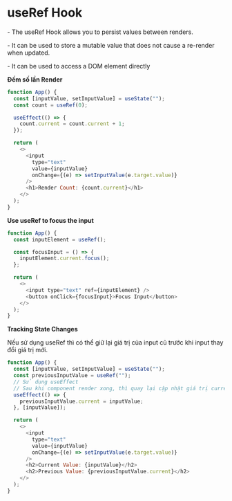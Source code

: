# useRef Hook

\- The useRef Hook allows you to persist values between renders.

\- It can be used to store a mutable value that does not cause a re-render when updated.

\- It can be used to access a DOM element directly

**Đếm số lần Render**
```js
function App() {
  const [inputValue, setInputValue] = useState("");
  const count = useRef(0);

  useEffect(() => {
    count.current = count.current + 1;
  });

  return (
    <>
      <input
        type="text"
        value={inputValue}
        onChange={(e) => setInputValue(e.target.value)}
      />
      <h1>Render Count: {count.current}</h1>
    </>
  );
}
```
**Use useRef to focus the input**

```js
function App() {
  const inputElement = useRef();

  const focusInput = () => {
    inputElement.current.focus();
  };

  return (
    <>
      <input type="text" ref={inputElement} />
      <button onClick={focusInput}>Focus Input</button>
    </>
  );
}
```

**Tracking State Changes**

Nếu sử dụng useRef thì có thể giữ lại giá trị của input cũ trước khi input thay đổi giá trị mới.

```js
function App() {
  const [inputValue, setInputValue] = useState("");
  const previousInputValue = useRef("");
  // Sử dụng useEffect
  // Sau khi component render xong, thì quay lại cập nhật giá trị current = giá trị vừa nhập vào
  useEffect(() => {
    previousInputValue.current = inputValue;
  }, [inputValue]);

  return (
    <>
      <input
        type="text"
        value={inputValue}
        onChange={(e) => setInputValue(e.target.value)}
      />
      <h2>Current Value: {inputValue}</h2>
      <h2>Previous Value: {previousInputValue.current}</h2>
    </>
  );
}
```